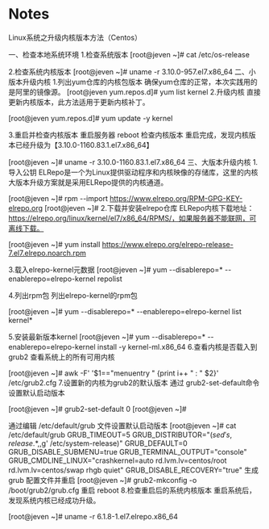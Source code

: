 # Notes


Linux系统之升级内核版本方法（Centos）
 
一、检查本地系统环境
1.检查系统版本
[root@jeven ~]# cat /etc/os-release 

2.检查系统内核版本
[root@jeven ~]# uname -r 
3.10.0-957.el7.x86_64
二、小版本升级内核
1.列出yum仓库的内核包版本
确保yum仓库的正常，本次实践用的是阿里的镜像源。
[root@jeven yum.repos.d]# yum list kernel
2.升级内核
直接更新内核版本，此方法适用于更新内核补丁。

[root@jeven yum.repos.d]# yum update -y kernel

3.重启并检查内核版本
重启服务器
reboot
检查内核版本
重启完成，发现内核版本已经升级为【3.10.0-1160.83.1.el7.x86_64】

[root@jeven ~]# uname -r 
3.10.0-1160.83.1.el7.x86_64
三、大版本升级内核
1.导入公钥
ELRepo是一个为Linux提供驱动程序和内核映像的存储库，这里的内核大版本升级方案就是采用ELRepo提供的内核通道。

[root@jeven ~]# rpm --import https://www.elrepo.org/RPM-GPG-KEY-elrepo.org
[root@jeven ~]#
2.下载并安装elrepo仓库
ELRepo内核下载地址：https://elrepo.org/linux/kernel/el7/x86_64/RPMS/，如果服务器不能联网，可离线下载。

[root@jeven ~]# yum install https://www.elrepo.org/elrepo-release-7.el7.elrepo.noarch.rpm

3.载入elrepo-kernel元数据
[root@jeven ~]# yum --disablerepo=\* --enablerepo=elrepo-kernel repolist

4.列出rpm包
列出elrepo-kernel的rpm包

[root@jeven ~]# yum --disablerepo=\* --enablerepo=elrepo-kernel list kernel*

5.安装最新版本kernel
[root@jeven ~]# yum --disablerepo=\* --enablerepo=elrepo-kernel install -y kernel-ml.x86_64
6.查看内核是否载入到grub2
查看系统上的所有可用内核

[root@jeven ~]# awk -F\' '$1=="menuentry " {print i++ " : " $2}' /etc/grub2.cfg
7.设置新的内核为grub2的默认版本
通过 grub2-set-default命令设置默认启动版本

[root@jeven ~]# grub2-set-default 0
[root@jeven ~]# 

通过编辑 /etc/default/grub 文件设置默认启动版本
[root@jeven ~]# cat /etc/default/grub 
GRUB_TIMEOUT=5
GRUB_DISTRIBUTOR="$(sed 's, release .*$,,g' /etc/system-release)"
GRUB_DEFAULT=0
GRUB_DISABLE_SUBMENU=true
GRUB_TERMINAL_OUTPUT="console"
GRUB_CMDLINE_LINUX="crashkernel=auto rd.lvm.lv=centos/root rd.lvm.lv=centos/swap rhgb quiet"
GRUB_DISABLE_RECOVERY="true"
生成 grub 配置文件并重启
[root@jeven ~]# grub2-mkconfig -o /boot/grub2/grub.cfg
重启
reboot
8.检查重启后的系统内核版本
重启系统后，发现系统内核已经成功升级。

[root@jeven ~]# uname -r 
6.1.8-1.el7.elrepo.x86_64
